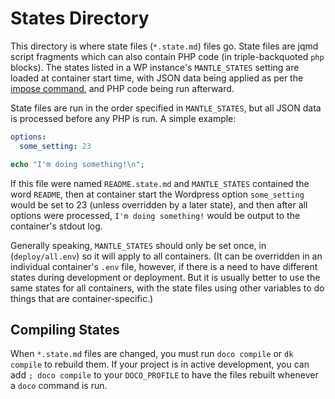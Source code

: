 # States Directory

This directory is where state files (`*.state.md`) files go.  State files are jqmd script fragments which can also contain PHP code (in triple-backquoted `php` blocks).  The states listed in a WP instance's `MANTLE_STATES` setting are loaded at container start time, with JSON data being applied as per the [impose command](../impose.md), and PHP code being run afterward.

State files are run in the order specified in `MANTLE_STATES`, but all JSON data is processed before any PHP is run.  A simple example:

```yaml
options:
  some_setting: 23
```

```php
echo "I'm doing something!\n";
```

If this file were named `README.state.md` and `MANTLE_STATES` contained the word `README`, then at container start the Wordpress option `some_setting` would be set to 23 (unless overridden by a later state), and then after all options were processed, `I'm doing something!` would be output to the container's stdout log.

Generally speaking, `MANTLE_STATES` should only be set once, in (`deploy/all.env`) so it will apply to all containers.  (It can be overridden in an individual container's `.env` file, however, if there is a need to have different states during development or deployment.  But it is usually better to use the same states for all containers, with the state files using other variables to do things that are container-specific.)

## Compiling States

When `*.state.md` files are changed, you must run `doco compile`  or `dk compile` to rebuild them.  If your project is in active development, you can add `; doco compile` to your `DOCO_PROFILE` to have the files rebuilt whenever a `doco` command is run.